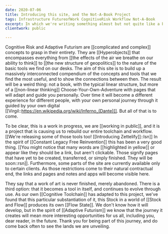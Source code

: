```yaml
---
date: 2020-07-06
title: Introducing this site, and the Not-A-Book Project
tags: Infrastructure FutureofWork CognitiveRisk Workflow Not-A-Book
excerpt: In which we're writing something almost but not quite like a book.
clientwork: public

---
```


Cognitive Risk and Adaptive Futurism are [[complicated and complex]] concepts to grasp in their entirety. They are [[Hyperobjects]] that encompasses everything from [[the effects of the air we breathe on our ability to think]] to [[the new structure of geopolitics]] to the nature of the basic tools we find on our desks. The aim of this site is to build up a massively interconnected compendium of the concepts and tools that we find the most useful, and to show the connections between then. The result will be a weird thing: not a book, with the typical linear structure, but more of a [[non-linear thinking]] Choose-Your-Own-Adventure with pages that will adapt and guide you personally. Over time it will become a different experience for different people, with your own personal journey through it guided by your own digital [[Virgil::https://en.wikipedia.org/wiki/Inferno_(Dante)]]. But all of that is to come.

To be clear, this is a work in progress, we are [[working in public]], and it is a project that is causing us to rebuild our entire toolchain and workflow.[[We're releasing some of those tools too! [[Introducing Zettelify]]::lsn]] In the spirit of [[Constant Legacy Free Reinvention]] this has been a very good thing. [[You might notice that many words are [[highlighted in yellow]] or appear like they should be a link, but aren't clickable. Those signify pages that have yet to be created, transferred, or simply finished. They will be soon::rsn]]. Furthermore, some parts of the site are currently available only to certain clients. As those restrictions come to their natural contractual end, the links and pages and notes and apps will become visible here.

They say that a work of art is never finished, merely abandoned. There is a third option: that it becomes a tool in itself, and continues to evolve through use. As our own [[Cognitive Toolchain]] has adapted to this project, we've found that this particular substantiation of it, this Stock in a world of [[Stock and Flow]] produces its own [[Flow State]]. We don't know how it will develop, but in the spirit of [[Adaptive Futurism]] we know that the journey it creates will mean more interesting opportunities for us all, including you, dear reader, in the future. Thank you for being part of this journey, and do come back often to see the lands we are unveiling.

